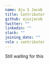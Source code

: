 ```yaml
---
name: Aju S Jacob
title: Contributor
github: ajusjacob
twitter: ""
linkedin: ""
slack: ""
joining_date: ""
role : contributor
---
```


Still waiting for this
